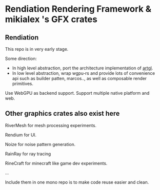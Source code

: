 # Rendiation Rendering Framework & mikialex 's GFX crates

## Rendiation

This repo is in very early stage.

Some direction:

* In high level abstraction, port the architecture implementation of [artgl](https://github.com/mikialex/artgl).
* In low level abstraction, wrap wgpu-rs and provide lots of convenience api such as builder patten, marcos.., as well as composable render primitives.

Use WebGPU as backend support. Support multiple native platform and web.

## Other graphics crates also exist here

RiverMesh for mesh processing experiments.

Rendium for UI.

Noize for noise pattern generation.

RainRay for ray tracing

RineCraft for minecraft like game dev experiments.

...

Include them in one mono repo is to make code reuse easier and clean.
